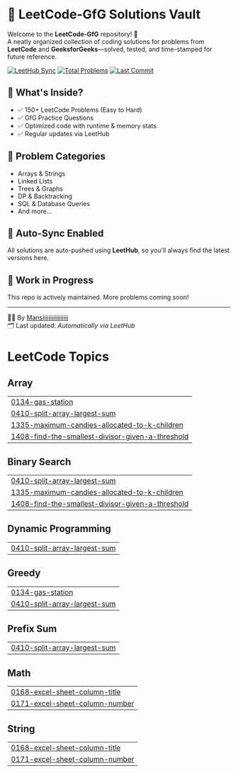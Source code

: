 # 🧠 LeetCode-GfG Solutions Vault

Welcome to the **LeetCode-GfG** repository! 🚀  
A neatly organized collection of coding solutions for problems from **LeetCode** and **GeeksforGeeks**—solved, tested, and time-stamped for future reference.  

[![LeetHub Sync](https://img.shields.io/badge/LeetHub-Auto--Sync-blue.svg)](#)
[![Total Problems](https://img.shields.io/badge/Problems–300+-brightgreen.svg)](#)
[![Last Commit](https://img.shields.io/github/last-commit/Mansiiiiiiiiiiiiiiiii/LeetCode-GfG.svg)](#)

## 📌 What's Inside?
- ✅ 150+ LeetCode Problems (Easy to Hard)
- ✅ GfG Practice Questions
- ✅ Optimized code with runtime & memory stats
- ✅ Regular updates via LeetHub

## 🧩 Problem Categories
- Arrays & Strings  
- Linked Lists  
- Trees & Graphs  
- DP & Backtracking  
- SQL & Database Queries  
- And more...

## 🔄 Auto-Sync Enabled
All solutions are auto-pushed using **LeetHub**, so you'll always find the latest versions here.

## 🚧 Work in Progress
This repo is actively maintained. More problems coming soon!

---

👩‍💻 By [Mansiiiiiiiiiiiiiiiii](https://github.com/Mansiiiiiiiiiiiiiiiii)  
🗂️ Last updated: *Automatically via LeetHub*


<!---LeetCode Topics Start-->
# LeetCode Topics
## Array
|  |
| ------- |
| [0134-gas-station](https://github.com/Mansiiiiiiiiiiiiiiiii/LeetCode/tree/master/0134-gas-station) |
| [0410-split-array-largest-sum](https://github.com/Mansiiiiiiiiiiiiiiiii/LeetCode/tree/master/0410-split-array-largest-sum) |
| [1335-maximum-candies-allocated-to-k-children](https://github.com/Mansiiiiiiiiiiiiiiiii/LeetCode/tree/master/1335-maximum-candies-allocated-to-k-children) |
| [1408-find-the-smallest-divisor-given-a-threshold](https://github.com/Mansiiiiiiiiiiiiiiiii/LeetCode/tree/master/1408-find-the-smallest-divisor-given-a-threshold) |
## Binary Search
|  |
| ------- |
| [0410-split-array-largest-sum](https://github.com/Mansiiiiiiiiiiiiiiiii/LeetCode/tree/master/0410-split-array-largest-sum) |
| [1335-maximum-candies-allocated-to-k-children](https://github.com/Mansiiiiiiiiiiiiiiiii/LeetCode/tree/master/1335-maximum-candies-allocated-to-k-children) |
| [1408-find-the-smallest-divisor-given-a-threshold](https://github.com/Mansiiiiiiiiiiiiiiiii/LeetCode/tree/master/1408-find-the-smallest-divisor-given-a-threshold) |
## Dynamic Programming
|  |
| ------- |
| [0410-split-array-largest-sum](https://github.com/Mansiiiiiiiiiiiiiiiii/LeetCode/tree/master/0410-split-array-largest-sum) |
## Greedy
|  |
| ------- |
| [0134-gas-station](https://github.com/Mansiiiiiiiiiiiiiiiii/LeetCode/tree/master/0134-gas-station) |
| [0410-split-array-largest-sum](https://github.com/Mansiiiiiiiiiiiiiiiii/LeetCode/tree/master/0410-split-array-largest-sum) |
## Prefix Sum
|  |
| ------- |
| [0410-split-array-largest-sum](https://github.com/Mansiiiiiiiiiiiiiiiii/LeetCode/tree/master/0410-split-array-largest-sum) |
## Math
|  |
| ------- |
| [0168-excel-sheet-column-title](https://github.com/Mansiiiiiiiiiiiiiiiii/LeetCode/tree/master/0168-excel-sheet-column-title) |
| [0171-excel-sheet-column-number](https://github.com/Mansiiiiiiiiiiiiiiiii/LeetCode/tree/master/0171-excel-sheet-column-number) |
## String
|  |
| ------- |
| [0168-excel-sheet-column-title](https://github.com/Mansiiiiiiiiiiiiiiiii/LeetCode/tree/master/0168-excel-sheet-column-title) |
| [0171-excel-sheet-column-number](https://github.com/Mansiiiiiiiiiiiiiiiii/LeetCode/tree/master/0171-excel-sheet-column-number) |
<!---LeetCode Topics End-->